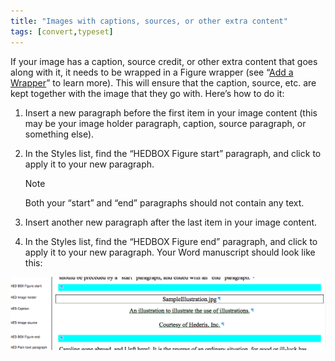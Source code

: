 ```yaml
---
title: "Images with captions, sources, or other extra content"
tags: [convert,typeset]
---
```

 
<html><body><section data-type="chapter" class="hsecchapter" data-hederis-type="hsecchapter" id="images-with-captions-etc" data-pi-attrs="id: images-with-captions-etc; data-tags: convert,typeset;" role="doc-chapter" data-tags="convert,typeset" data-author-name=" " data-book-title=" " title="Images with captions, sources, or other extra content"><p class="hblkp" data-hederis-type="hblkp" id="pKUqEaA4k">If your image has a caption, source credit, or other extra content that goes along with it, it needs to be wrapped in a Figure wrapper (see &#8220;<a href="{% link _docs/add-a-wrapper.md %}" class="hspana" data-hederis-type="hspana" id="pgl4bpZrb">Add a Wrapper</a>&#8221; to learn more). This will ensure that the caption, source, etc. are kept together with the image that they go with. Here&#8217;s how to do it:</p><ol class="hwprnumlist" data-hederis-type="hwprnumlist" id="pvoJ6m71T"><li class="hblkoli" data-hederis-type="hblkoli" id="lil1AuRy3s"><p class="hblkoli" data-hederis-type="hblklip" id="pbkJDyBcY">Insert a new paragraph before the first item in your image content (this may be your image holder paragraph, caption, source paragraph, or something else).</p></li><li class="hblkoli" data-hederis-type="hblkoli" id="lia9fNPhAM"><p class="hblkoli" data-hederis-type="hblklip" id="pMuV40N5j">In the Styles list, find the &#8220;HEDBOX Figure start&#8221; paragraph, and click to apply it to your new paragraph.</p><aside class="hwprbox box" data-hederis-type="hwprbox" id="pBX7MYfQV" data-type="sidebar"><p class="hblktype" data-hederis-type="hblktype" id="paVb2oUwG">Note</p><p class="hblkp" data-hederis-type="hblkp" id="pwqcxdXpk">Both your &#8220;start&#8221; and &#8220;end&#8221; paragraphs should not contain any text.</p></aside></li><li class="hblkoli" data-hederis-type="hblkoli" id="li0zhmJMhe"><p class="hblkoli" data-hederis-type="hblklip" id="pxFkBEvs7">Insert another new paragraph after the last item in your image content.</p></li><li class="hblkoli" data-hederis-type="hblkoli" id="liC5q9eVYl"><p class="hblkoli" data-hederis-type="hblklip" id="psZR6hcH8">In the Styles list, find the &#8220;HEDBOX Figure end&#8221; paragraph, and click to apply it to your new paragraph. Your Word manuscript should look like this:</p></li></ol><img data-hederis-type="hblkimg" class="hblkimg" id="pr98TYGQY" src="/images/image_2.png" data-img-src="/images/image_2.png"/></section></body></html>

